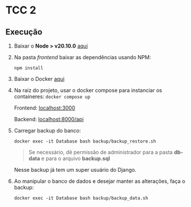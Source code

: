 # TCC 2

## Execução

1. Baixar o **Node > v20.10.0** [aqui](https://nodejs.org/en/download)

2. Na pasta _frontend_ baixar as dependências usando NPM:

    `npm install`

3. Baixar o Docker [aqui](https://docs.docker.com/get-docker/)

4. Na raiz do projeto, usar o docker compose para instanciar os containeres:
    `docker compose up`

    Frontend: [localhost:3000](localhost:3000)

    Backend: [localhost:8000/api](localhost:8000/api)

5. Carregar backup do banco:
    
    `docker exec -it Database bash backup/backup_restore.sh`

    > Se necessário, dê permissão de administrador para a pasta **db-data** e para o arquivo **backup.sql**

    Nesse backup já tem um super usuário do Django.

6. Ao manipular o banco de dados e desejar manter as alterações, faça o backup:
   
   `docker exec -it Database bash backup/backup_data.sh`

